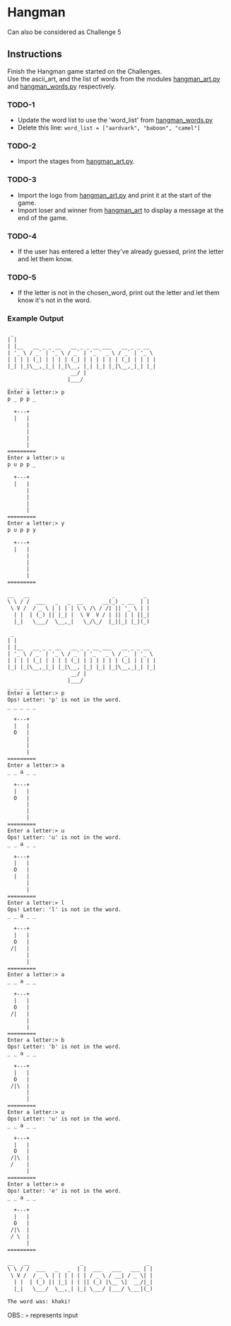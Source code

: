 # Hangman

Can also be considered as Challenge 5

## Instructions

Finish the Hangman game started on the Challenges.  
Use the ascii_art, and the list of words from the modules [hangman_art.py](hangman_art.py) and [hangman_words.py](hangman_words.py) respectively.

### TODO-1

- Update the word list to use the 'word_list' from [hangman_words.py](hangman_words.py)
- Delete this line: `word_list = ["aardvark", "baboon", "camel"]`

### TODO-2

- Import the stages from [hangman_art.py](hangman_art.py).

### TODO-3

- Import the logo from [hangman_art.py](hangman_art.py) and print it at the start of the game.
- Import loser and winner from [hangman_art](hangman_art.py) to display a message at the end of the game.

### TODO-4

- If the user has entered a letter they've already guessed, print the letter and let them know.

### TODO-5

- If the letter is not in the chosen_word, print out the letter and let them know it's not in the word.

### Example Output

```txt
 _                                             
| |                                            
| |__   __ _ _ __   __ _ _ __ ___   __ _ _ __  
| '_ \ / _` | '_ \ / _` | '_ ` _ \ / _` | '_ \ 
| | | | (_| | | | | (_| | | | | | | (_| | | | |
|_| |_|\__,_|_| |_|\__, |_| |_| |_|\__,_|_| |_|
                    __/ |                      
                   |___/    
_ _ _ _ _
Enter a letter:> p
p _ p p _

  +---+
  |   |
      |
      |
      |
      |
=========
Enter a letter:> u
p u p p _

  +---+
  |   |
      |
      |
      |
      |
=========
Enter a letter:> y
p u p p y

  +---+
  |   |
      |
      |
      |
      |
=========

__   __                          _         _ 
\ \ / /  ___   _   _  __      __(_) _ __  | |
 \ V /  / _ \ | | | | \ \ /\ / /| || '_ \ | |
  | |  | (_) || |_| |  \ V  V / | || | | ||_|
  |_|   \___/  \__,_|   \_/\_/  |_||_| |_|(_)

```

```txt
 _                                             
| |                                            
| |__   __ _ _ __   __ _ _ __ ___   __ _ _ __  
| '_ \ / _` | '_ \ / _` | '_ ` _ \ / _` | '_ \ 
| | | | (_| | | | | (_| | | | | | | (_| | | | |
|_| |_|\__,_|_| |_|\__, |_| |_| |_|\__,_|_| |_|
                    __/ |                      
                   |___/    
_ _ _ _ _
Enter a letter:> p
Ops! Letter: 'p' is not in the word.
_ _ _ _ _

  +---+
  |   |
  O   |
      |
      |
      |
=========
Enter a letter:> a
_ _ a _ _

  +---+
  |   |
  O   |
      |
      |
      |
=========
Enter a letter:> u
Ops! Letter: 'u' is not in the word.
_ _ a _ _

  +---+
  |   |
  O   |
  |   |
      |
      |
=========
Enter a letter:> l
Ops! Letter: 'l' is not in the word.
_ _ a _ _

  +---+
  |   |
  O   |
 /|   |
      |
      |
=========
Enter a letter:> a
_ _ a _ _

  +---+
  |   |
  O   |
 /|   |
      |
      |
=========
Enter a letter:> b
Ops! Letter: 'b' is not in the word.
_ _ a _ _

  +---+
  |   |
  O   |
 /|\  |
      |
      |
=========
Enter a letter:> u
Ops! Letter: 'u' is not in the word.
_ _ a _ _

  +---+
  |   |
  O   |
 /|\  |
 /    |
      |
=========
Enter a letter:> e
Ops! Letter: 'e' is not in the word.
_ _ a _ _

  +---+
  |   |
  O   |
 /|\  |
 / \  |
      |
=========

__   __                _                    _ 
\ \ / /  ___   _   _  | |  ___   ___   ___ | |
 \ V /  / _ \ | | | | | | / _ \ / __| / _ \| |
  | |  | (_) || |_| | | || (_) |\__ \|  __/|_|
  |_|   \___/  \__,_| |_| \___/ |___/ \___|(_)

The word was: khaki!
```

OBS.: `>` represents input
